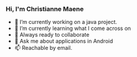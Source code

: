 ### Hi, I'm Christianne Maene

- 🔭 I’m currently working on a java project.
- 🌱 I’m currently learning what I come across on
- 👯 Always ready to collaborate
- 💬 Ask me about applications in Android
- 📫 Reachable by email.
